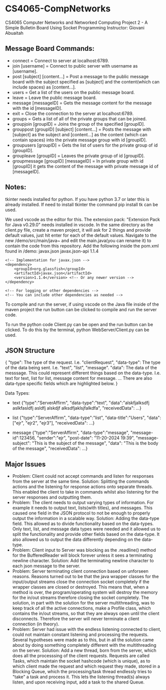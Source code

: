 # CS4065-CompNetworks
CS4065 Computer Networks and Networked Computing
Project 2 - A Simple Bulletin Board Using Socket Programming
Instructor: Giovani Abuaitah

## Message Board Commands:
* connect = Connect to server at localhost:6789.
* join [username] = Connect to public server with username as [username].
* post [subject] [content...] = Post a message to the public message board with the subject specified as [subject] and the content(which can include spaces) as [content...].
* users = Get a list of the users on the public message board.
* leave = Leave the public message board.
* message [messageID] = Gets the message content for the message with the id [messageID].
* exit = Close the connection to the server at localhost:6789.
* groups = Gets a list of all of the private groups that can be joined.
* groupjoin [groupID] = Joins the group of the specified [groupID].
* grouppost [groupID] [subject] [content...] = Posts the message with [subject] as the subject and [content...] as the content (which can contain spaces) into the private message group with id [groupID].
* groupusers [groupID] = Gets the list of users for the private group of id [groupID].
* groupleave [groupID] = Leaves the private group of id [groupID].
* groupmessage [groupID] [messageID] = In private group with id [groupID] it gets the content of the message with private message id of [messageID].

## Notes: 
tkinter needs installed for python. If you have python 3.7 or later this is already installed. If need to install tkinter
the command pip install tk can be used.

We used vscode as the editor for this. The extension pack: "Extension Pack for Java v0.29.0" needs installed in vscode.
In the same directory as the client.py file, create a maven project, it will ask for 2 things and provide default values, just hit enter for each of the default values.
Navigate to the new /demo/src/main/java~ and edit the main.java(you can rename it) to contain the code from this repository.
Add the following inside the pom.xml found in /demo:
<dependencies>
    <!-- javax.json dependency -->
    <dependency>
        <groupId>javax.json</groupId>
        <artifactId>javax.json-api</artifactId>
        <version>1.1.4</version>  <!-- Or any newer version -->
    </dependency>

    <!-- Implementation for javax.json -->
    <dependency>
        <groupId>org.glassfish</groupId>
        <artifactId>javax.json</artifactId>
        <version>1.1.4</version> <!-- Or any newer version -->
    </dependency>

    <!-- For logging or other dependencies -->
    <!-- You can include other dependencies as needed -->
</dependencies>

To compile and run the server, if using vscode on the Java file inside of the maven project the run button can be clicked to 
compile and run the server code.

To run the python code Client.py can be open and the run button can be clicked. To do this by the terminal, python WebServer/Client.py can be used.

## JSON Structure
{
    "type": The type of the request. I.e. "clientRequest",
    "data-type": The type of the data being sent. I.e. "text", "list", "message".
    "data": The data of the messsage. This could represent different things based on the data-type. 
    I.e. text for text, list for list, message content for message.
    ...
    There are also data-type specific fields which are highlighted below.
}

Data Types:
* text
{"type":"ServerAffirm", "data-type":"text", "data":"alskfjalksdfj  aslkfasldfj asldfj alskdjf alksdfjaklsjfalkdfa", "receivedData": ...}

* list
{"type":"ServerAffirm", "data-type":"list", "data-title":"Users", "data":["ejr", "ejr2", "ejr3"], "receivedData": ...}

* message
{"type":"ServerAffirm", "data-type":"message", "message-id":123456, "sender":"ejr", "post-date": "11-20-2024 19:39", "message-subject": "This is the subject of the message", "data": "This is the body of the message", "receivedData": ...}

## Major Issues
* Problem: Client could not accept commands and listen for responses from the server at the same time. Solution: Splitting the commands actions and the listening for response actions onto separate threads. This enabled the client to take in commands whilst also listening for the server responses and outputting them.
* Problem: The client needs to output varying types of information. For example it needs to output text, lists(with titles), and messages. This caused one field in the JSON protocol to not be enough to properly output the information in a scalable way. Solution: Adding the data-type field. This allowed as to divide functionality based on the data-types. Only text, list, and message data types were needed and it allowed us to split the functionality and provide other fields based on the data-type. It also allowed us to output the data differently depending on the data-type.
* Problem: Client input to Server was blocking as the .readline() method for the BufferedReader will block forever unless it sees a terminating newline character. Solution: Add the terminating newline character to each json message to the server.
* Problem: Server terminating client connection based on unforseen reasons. Reasons turned out to be that the java wrapper classes for the input/output streams close the connection socket completely if the wrapper classes are closed or destroyed. This means that, when a method is over, the program/operating system will destroy the memory for the in/out streams therefore closing the socket completely. The solution, in part with the solution for the server multithreading, was to keep track of all the active connections, make a Profile class, which contains the in/out streams, so that they are always open until the client disconnects. Therefore the server will never terminate a client connection (in theory).
* Problem: Server had issue with the endless listening connected to client, could not maintain constant listening and processing the requests. Several hypotheses were made as to this, but in all the solution came about by doing something completely different with the multithreading on the server. Solution: Add a new thread, born from the server, which does all the processsing of the client requests. Requests are called Tasks, which maintain the socket hashcode (which is unique), as to which client made the request and which request they made, stored in a Blocking Queue, which the processing/task thread endlessly tries to "take" a task and process it. This lets the listening thread(s) always listen, and upon receiving input, add a task to the shared Queue.
